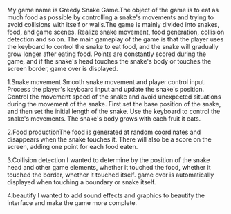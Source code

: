 My game name is Greedy Snake Game.The object of the game is to eat as much
food as possible by controlling a snake's movements and trying to avoid collisions
with itself or walls.The game is mainly divided into snakes, food, and game scenes. Realize snake
movement, food generation, collision detection and so on.
The main gameplay of the game is that the player uses the keyboard to control the snake to eat food, and the snake will gradually grow longer after eating food. Points are constantly scored during the game, and if the snake's head touches the snake's body or touches the screen border, game over is displayed.





1.Snake movement
Smooth snake movement and player control input. Process the player's keyboard
input and update the snake's position. Control the movement speed of the snake and
avoid unexpected situations during the movement of the snake. First set the base
position of the snake, and then set the initial length of the snake. Use the keyboard
to control the snake's movements. The snake's body grows with each fruit it eats.




2.Food productionThe 
food is generated at random coordinates and disappears when the snake
touches it. There will also be a score on the screen, adding one point for each food
eaten.



3.Collision detection
I wanted to determine by the position of the snake head and other game elements, whether it touched the food, whether it touched the border, whether it touched
itself. game over is automatically displayed when touching a boundary or snake itself.


4.beautify
I wanted to add sound effects and graphics to beautify the interface and make the
game more complete.

